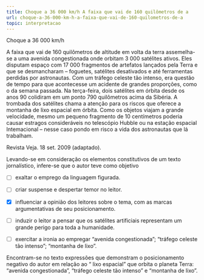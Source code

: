 ```yaml
---
title: Choque a 36 000 km/h A faixa que vai de 160 quilômetros de a
url: choque-a-36-000-km-h-a-faixa-que-vai-de-160-quilometros-de-a
topic: interpretacao
---
```



Choque a 36 000 km/h

A faixa que vai de 160 quilômetros de altitude em volta da terra assemelha-se a uma avenida congestionada onde orbitam 3 000 satélites ativos. Eles disputam espaço com 17 000 fragmentos de artefatos lançados pela Terra e que se desmancharam – foguetes, satélites desativados e até ferramentas perdidas por astronautas. Com um tráfego celeste tão intenso, era questão de tempo para que acontecesse um acidente de grandes proporções, como o da semana passada. Na terça-feira, dois satélites em órbita desde os anos 90 colidiram em um ponto 790 quilômetros acima da Sibéria. A trombada dos satélites chama a atenção para os riscos que oferece a montanha de lixo espacial em órbita. Como os objetos viajam a grande velocidade, mesmo um pequeno fragmento de 10 centímetros poderia causar estragos consideráveis no telescópio Hubble ou na estação espacial Intemacional – nesse caso pondo em risco a vida dos astronautas que lá trabalham.

Revista Veja. 18 set. 2009 (adaptado).

Levando-se em consideração os elementos constitutivos de um texto jornalístico, infere-se que o autor teve como objetivo



- [ ] exaltar o emprego da linguagem figurada.
- [ ] criar suspense e despertar temor no leitor.
- [x] influenciar a opinião dos leitores sobre o tema, com as marcas argumentativas de seu posicionamento.
- [ ] induzir o leitor a pensar que os satélites artificiais representam um grande perigo para toda a humanidade.
- [ ] exercitar a ironia ao empregar “avenida congestionada”; “tráfego celeste tão intenso”; “montanha de lixo”.


Encontram-se no texto expressões que demonstram o posicionamento negativo do autor em relação ao “ lixo espacial” que orbita o planeta Terra: “avenida congestionada”, “tráfego celeste tão intenso” e “montanha de lixo”.
